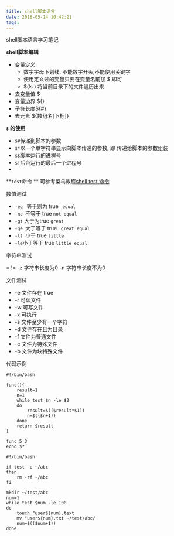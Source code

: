 ```yaml
---
title: shell脚本语言
date: 2018-05-14 10:42:21
tags:
---
```




shell脚本语言学习笔记



**shell脚本编辑**

* 变量定义
  * 数字字母下划线, 不能数字开头,不能使用关键字
  * 使用定义过的变量只要在变量名前加  $ 即可
  * $(ls ) 将当前目录下的文件遍历出来
* 去变量值  $
* 变量边界 ${}
* 子符长度${#}
* 去元素   ${数组名[下标]}

**`$` 的使用**

* `$#`传递到脚本的参数
* `$*`以一个单字符串显示向脚本传递的参数,  即 传递给脚本的参数组装
* `$$`脚本运行的进程号
* `$!`后台运行的最后一个进程号
* 



**`test`命令 **  可参考菜鸟教程[shell test 命令](http://www.runoob.com/linux/linux-shell-test.html)

 数值测试

* `-eq ` 等于则为 true  ` equal`
* `-ne `不等于 true   `not equal`
* `-gt`  大于为true  `great`
* `-ge `大于等于 true ` great equal`
* `-lt `小于 true  `little`
* ` -le `小于等于 true     `little equal`

字符串测试

=    !=   -z    字符串长度为0   -n  字符串长度不为0

文件测试

* -e 文件存在  true
* -r 可读文件
* -w 可写文件
* -x 可执行
* -s 文件至少有一个字符
* -d 文件存在且为目录
* -f 文件为普通文件
* -c 文件为特殊文件 
* -b 文件为块特殊文件



代码示例

```shell
#!/bin/bash

func(){
    result=1
    n=1 
    while test $n -le $2
    do
        result=$(($result*$1))
        n=$(($n+1))
    done
    return $result 
}

func 5 3 
echo $?
```

```shell
#!/bin/bash

if test -e ~/abc
then
    rm -rf ~/abc
fi

mkdir ~/test/abc
num=1
while test $num -le 100
do
    touch "user${num}.text
    mv "user${num}.txt ~/test/abc/
    num=$(($num+1))
done 
```

